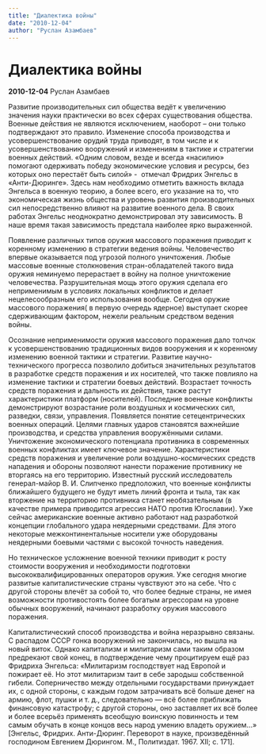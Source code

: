 ```yaml
---
title: "Диалектика войны"
date: "2010-12-04"
author: "Руслан Азамбаев"
---
```


# Диалектика войны

**2010-12-04** Руслан Азамбаев

Развитие производительных сил общества ведёт к увеличению значения науки практически во всех сферах существования общества. Военные действия не являются исключением, наоборот – они только подтверждают это правило. Изменение способа производства и усовершенствование орудий труда приводят, в том числе и к усовершенствованию вооружений и изменениям в тактике и стратегии военных действий. «Одним словом, везде и всегда «насилию» помогают одерживать победу экономические условия и ресурсы, без которых оно перестаёт быть силой» -  отмечал Фридрих Энгельс в «Анти-Дюринге». Здесь нам необходимо отметить важность вклада Энгельса в военную теорию, а более всего, его указание на то, что экономическая жизнь общества и уровень развития производительных сил непосредственно влияют на развитие военного дела. В своих работах Энгельс неоднократно демонстрировал эту зависимость. В наше время такая зависимость предстала наиболее ярко выраженной.

Появление различных типов оружия массового поражения приводит к коренному изменению в стратегии ведения войны. Человечество впервые оказывается под угрозой полного уничтожения. Любые массовые военные столкновения стран-обладателей такого вида оружия неминуемо перерастает в войну на полное уничтожение человечества. Разрушительная мощь этого оружия сделала его неприменимым в условиях локальных конфликтов и делает нецелесообразным его использования вообще. Сегодня оружие массового поражения( в первую очередь ядерное) выступает скорее сдерживающим фактором, нежели реальным средством ведения войны.

Осознание неприменимости оружия массового поражения дало толчок к усовершенствованию традиционных видов вооружения и к коренному изменению военной тактики и стратегии. Развитие научно-технического прогресса позволило добиться значительных результатов в разработке средств поражения и их носителей, что также повлияло на изменение тактики и стратегии боевых действий. Возрастает точность средств поражения и дальность их действия, также растут характеристики платформ (носителей). Последние военные конфликты демонстрируют возрастание роли воздушных и космических сил, разведки, связи, управления. Появляется понятие сетецентрических военных операций. Целями главных ударов становятся важнейшие производства, и средства управления вооружёнными силами. Уничтожение экономического потенциала противника в современных военных конфликтах имеет ключевое значение. Характеристики средств поражения и увеличение роли воздушно-космических средств нападения и обороны позволяют нанести поражение противнику не вторгаясь на его территорию. Известный русский исследователь генерал-майор В. И. Слипченко предположил, что военные конфликты ближайшего будущего не будут иметь линий фронта и тыла, так как вторжение на территорию противника станет необязательным (в качестве примера приводится агрессия НАТО против Югославии). Уже сейчас американские военные активно работают над разработкой концепции глобального удара неядерными средствами. Для этого некоторые межконтинентальные носители уже оборудованы неядерными боевыми частями с высокой точность наведения.

Но техническое усложнение военной техники приводит к росту стоимости вооружения и необходимости подготовки высококвалифицированных операторов оружия. Уже сегодня многие развитые капиталистические страны чувствуют это на себе. Что с другой стороны влечёт за собой то, что более бедные страны, не имея возможности противостоять более богатым агрессорам на уровне обычных вооружений, начинают разработку оружия массового поражения.

Капиталистический способ производства и война неразрывно связаны. С распадом СССР гонка вооружений не закончилась, но вышла на новый виток. Однако капитализм и милитаризм сами таким образом предрекают свой конец, в подтверждение чему процитируем ещё раз Фридриха Энгельса: «Милитаризм господствует над Европой и пожирает её. Но этот милитаризм таит в себе зародыш собственной гибели. Соперничество между отдельными государствами принуждает их, с одной стороны, с каждым годом затрачивать всё больше денег на армию, флот, пушки и т. д., следовательно — всё более приближать финансовую катастрофу; с другой стороны, оно заставляет их всё более и более всерьёз применять всеобщую воинскую повинность и тем самым обучать в конце концов весь народ умению владеть оружием…» [Энгельс, Фридрих. Анти-Дюринг. Переворот в науке, произведённый господином Евгением Дюрингом. М., Политиздат. 1967. XII; с. 171].